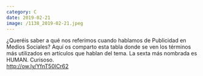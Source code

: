 ```yaml
--- 
category: C 
date: 2019-02-21 
image: /1138_2019-02-21.jpeg 
--- 
```


¿Queréis saber a qué nos referimos cuando hablamos de Publicidad en Medios Sociales? Aquí os comparto esta tabla donde se ven los términos más utilizados en artículos que hablan del tema. La sexta más nombrada es HUMAN. Curisoso.<br>http://ow.ly/YfnT50lCr62
